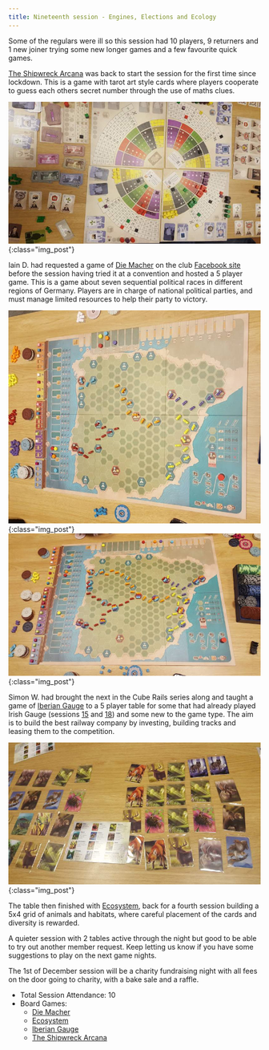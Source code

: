 ```yaml
---
title: Nineteenth session - Engines, Elections and Ecology
---
```



Some of the regulars were ill so this session had 10 players, 9 returners and 1 new joiner trying some new longer games and a few favourite quick games.

[The Shipwreck Arcana][SA] was back to start the session for the first time since lockdown. This is a game with tarot art style cards where players cooperate to guess each others secret number through the use of maths clues.

![Die Macher](/images/posts/2021_11_17/DieMacher01.jpg "Die Macher"){:class="img_post"}

Iain D. had requested a game of [Die Macher][DM] on the club [Facebook site][Contact] before the session having tried it at a convention and hosted a 5 player game. This is a game about seven sequential political races in different regions of Germany. Players are in charge of national political parties, and must manage limited resources to help their party to victory.

![Iberian Gauge](/images/posts/2021_11_17/IberianGauge01.jpg "Iberian Gauge"){:class="img_post"}
![Iberian Gauge](/images/posts/2021_11_17/IberianGauge02.jpg "Iberian Gauge"){:class="img_post"}

Simon W. had brought the next in the Cube Rails series along and taught a game of [Iberian Gauge][IbG] to a 5 player table for some that had already played Irish Gauge (sessions [15][15] and [18][18]) and some new to the game type. The aim is to build the best railway company by investing, building tracks and leasing them to the competition.

![Ecosystem](/images/posts/2021_11_17/Ecosystem01.jpg "Ecosystem"){:class="img_post"}

The table then finished with [Ecosystem][E], back for a fourth session building a 5x4 grid of animals and habitats, where careful placement of the cards and diversity is rewarded.

A quieter session with 2 tables active through the night but good to be able to try out another member request. Keep letting us know if you have some suggestions to play on the next game nights. 

The 1st of December session will be a charity fundraising night with all fees on the door going to charity, with a bake sale and a raffle. 


* Total Session Attendance: 10
* Board Games:
	 * [Die Macher][DM]
	 * [Ecosystem][E]
	 * [Iberian Gauge][IbG]
	 * [The Shipwreck Arcana][SA]
    

[15]: /2021/09/22/fifteenth-session.html
[18]: /2021/11/03/eighteenth-session.html

[DM]: {{site.data.BoardGameLinks.DieMacher.Link}}
[IbG]: {{site.data.BoardGameLinks.IberianGauge.Link}}
[E]: {{site.data.BoardGameLinks.Ecosystem.Link}}
[SA]: {{site.data.BoardGameLinks.TheShipwreckArcana.Link}}

[Contact]: /Contact.html

